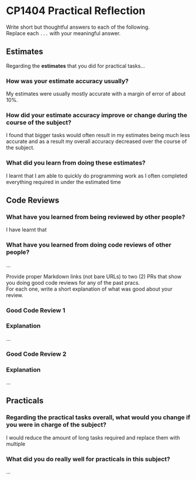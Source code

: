 # CP1404 Practical Reflection

Write short but thoughtful answers to each of the following.  
Replace each `...` with your meaningful answer.

## Estimates

Regarding the **estimates** that you did for practical tasks...

### How was your estimate accuracy usually?

My estimates were usually mostly accurate with a margin of error of about 10%.

### How did your estimate accuracy improve or change during the course of the subject?

I found that bigger tasks would often result in my estimates being much less accurate and as
a result my overall accuracy decreased over the course of the subject.

### What did you learn from doing these estimates?

I learnt that I am able to quickly do programming work as I often completed everything required in under
the estimated time

## Code Reviews

### What have you learned from being reviewed by other people?

I have learnt that 

### What have you learned from doing code reviews of other people?

...

Provide proper Markdown links (not bare URLs) to two (2) PRs that show you doing good code reviews for any of the past
pracs.  
For each one, write a short explanation of what was good about your review.

### Good Code Review 1

[]()

### Explanation

...

### Good Code Review 2

[]()

### Explanation

...

## Practicals

### Regarding the **practical tasks** overall, what would you change if you were in charge of the subject?

I would reduce the amount of long tasks required and replace them with multiple

### What did you do really well for practicals in this subject?

...
